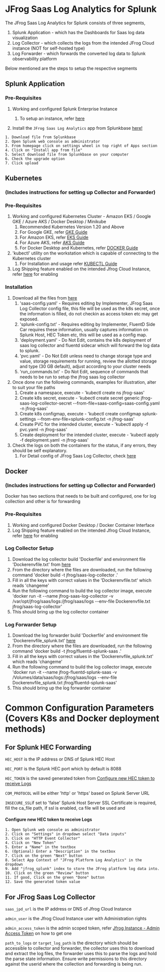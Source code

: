 # JFrog Saas Log Analytics for Splunk

The JFrog Saas Log Analytics for Splunk consists of three segments,

1. Splunk Application - which has the Dashboards for Saas log data visualization
2. Log Collector - which collects the logs from the intended JFrog Cloud instance (NOT for self-hosted type)
3. Log Forwarder - which forwards the converted log data to Splunk observability platform

Below mentioned are the steps to setup the respective segments

## Splunk Application
### Pre-Requisites
1. Working and configured Splunk Enterprise Instance
   1. To setup an instance, refer [here](https://docs.splunk.com/Documentation/Splunk/8.2.6/Installation/Chooseyourplatform)

2. Install the `JFrog Saas Log Analytics` app from Splunkbase [here!](https://splunkbase.splunk.com/app/5023/)

````text
1. Download file from Splunkbase
2. Open Splunk web console as administrator
3. From homepage click on settings wheel in top right of Apps section
4. Click on "Install app from file"
5. Select download file from Splunkbase on your computer
6. Check the upgrade option
7. Click upload
````

## Kubernetes 
### (Includes instructions for setting up Collector and Forwarder)

### Pre-Requisites
1. Working and configured Kubernetes Cluster - Amazon EKS / Google GKE / Azure AKS / Docker Desktop / Minikube
   1. Recommended Kubernetes Version 1.20 and Above
   2. For Google GKE, refer [GKE Guide](https://cloud.google.com/kubernetes-engine/docs/how-to)
   3. For Amazon EKS, refer [EKS Guide](https://docs.aws.amazon.com/eks/latest/userguide/getting-started.html)
   4. For Azure AKS, refer [AKS Guide](https://docs.microsoft.com/en-us/azure/aks/)
   5. For Docker Desktop and Kubernetes, refer [DOCKER Guide](https://docs.docker.com/desktop/kubernetes/)
2. 'kubectl' utility on the workstation which is capable of connecting to the Kubernetes cluster
   1. For Installation and usage refer [KUBECTL Guide](https://kubernetes.io/docs/tasks/tools/)
3. Log Shipping feature enabled on the intended Jfrog Cloud Instance, refer [here](https://www.jfrog.com/confluence/display/JFROG/Artifactory+REST+API#ArtifactoryRESTAPI-EnableLogCollection) for enabling

### Installation
1. Download all the files from [here](https://github.com/jfrog/jfrog-saas-log-collector/tree/main/saas-log-analytics/splunk/deployments/k8s-collector-forwarder)
   1. 'saas-config.yaml' - Requires editing by Implementer, JFrog Saas Log Collector config file, this file will be used as the k8s secret, once the information is filled, do not checkin as access token etc may get exposed.
   2. 'splunk-config.txt' - Requires editing by Implementer, FluentD Side Car requires these information, usually captures information on Splunk Host, HEC Token etc, this will be used as a config map.
   3. 'deployment.yaml' - Do Not Edit, contains the k8s deployment of saas log collector and fluentd sidecar which will forward the log data to splunk.
   4. 'pvc.yaml' - Do Not Edit unless need to change storage type and value, storage requirements for running, review the allotted storage and type (30 GB default), adjust according to your cluster needs
   5. 'run_commands.txt' - Do Not Edit, sequence of commands that needs to be run to setup the jfrog saas log collector
2. Once done run the following commands, examples for illustration, alter to suit your file paths
   1. Create a namespace, execute - 'kubectl create ns jfrog-saas'
   2. Create k8s secret, execute - 'kubectl create secret generic jfrog-saas-log-collector-secret --from-file=saas-config=saas-config.yaml -n jfrog-saas'
   3. Create k8s configmap, execute - 'kubectl create configmap splunk-settings --from-env-file=splunk-config.txt -n jfrog-saas'
   4. Create PVC for the intended cluster, execute - 'kubectl apply -f pvc.yaml -n jfrog-saas'
   5. Create deployment for the intended cluster, execute - 'kubectl apply -f deployment.yaml -n jfrog-saas'
3. Check the logs on both the containers for the status, if any errors, they should be self explanatory.
   1. For Detail config of JFrog Saas Log Collector, check [here](https://github.com/jfrog/jfrog-saas-log-collector#usage)

## Docker
### (Includes instructions for setting up Collector and Forwarder)

Docker has two sections that needs to be built and configured, one for log collection and other is for forwarding

### Pre-Requisites
1. Working and configured Docker Desktop / Docker Container Interface
2. Log Shipping feature enabled on the intended Jfrog Cloud Instance, refer [here](https://www.jfrog.com/confluence/display/JFROG/Artifactory+REST+API#ArtifactoryRESTAPI-EnableLogCollection) for enabling

### Log Collector Setup
1. Download the log collector build 'Dockerfile' and environment file 'Dockerenvfile.txt' from [here](https://github.com/jfrog/jfrog-saas-log-collector/tree/main/saas-log-analytics/splunk/deployments/docker-log-collector)
2. From the directory where the files are downloaded, run the following command 'docker build -t jfrog/saas-log-collector .'
3. Fill in all the keys with correct values in the 'Dockerenvfile.txt' which reads 'changeme'
4. Run the following command to build the log collector image, execute 'docker run -it --name jfrog-saas-log-collector -v /var/opt/jfrog/saas/logs:/jfrog/saas/logs --env-file Dockerenvfile.txt jfrog/saas-log-collector'
5. This should bring up the log collector container

### Log Forwarder Setup
1. Download the log forwarder build 'Dockerfile' and environment file 'Dockerenvfile_splunk.txt' [here](https://github.com/jfrog/jfrog-saas-log-collector/tree/main/saas-log-analytics/splunk/deployments/docker-log-forwarder)
2. From the directory where the files are downloaded, run the following command 'docker build -t jfrog/fluentd-splunk-saas .'
3. Fill in all the keys with correct values in the 'Dockerenvfile_splunk.txt' which reads 'changeme'
4. Run the following command to build the log collector image, execute 'docker run -it --name jfrog-fluentd-splunk-saas -v /Volumes/data/saas/logs:/jfrog/saas/logs --env-file Dockerenvfile_splunk.txt jfrog/fluentd-splunk-saas'
5. This should bring up the log forwarder container

# Common Configuration Parameters (Covers K8s and Docker deployment methods)

## For Splunk HEC Forwarding

```HEC_HOST``` is the IP address or DNS of Splunk HEC Host

```HEC_PORT``` is the Splunk HEC port which by default is 8088

```HEC_TOKEN``` is the saved generated token from [Configure new HEC token to receive Logs](#configure-new-hec-token-to-receive-logs)

```COM_PROTOCOL``` will be either 'http' or 'https' based on Splunk Server URL

```INSECURE_SSL```if set to 'false' Splunk Host Server SSL Certificate is required, fill the ca_file path, if ssl is enabled, ca file will be used and

#### Configure new HEC token to receive Logs
````text
1. Open Splunk web console as administrator
2. Click on "Settings" in dropdown select "Data inputs"
3. Click on "HTTP Event Collector"
4. Click on "New Token"
5. Enter a "Name" in the textbox
6. (Optional) Enter a "Description" in the textbox
7. Click on the green "Next" button
8. Select App Context of "JFrog Platform Log Analytics" in the dropdown
9. Add "jfrog_splunk" index to store the JFrog platform log data into.
10. Click on the green "Review" button
11. If good, Click on the green "Done" button
12. Save the generated token value
````

## For JFrog Saas Log Collector

```saas_jpd_url``` is the IP address or DNS of Jfrog Cloud Instance

```admin_user``` is the Jfrog Cloud Instance user with Administration rights

```admin_access_token``` is the admin scoped token, refer [Jfrog Instance - Admin Access Token](https://www.jfrog.com/confluence/display/JFROG/Access+Tokens#AccessTokens-GeneratingAdminTokens) on how to get one

```path_to_logs``` or ```target_log_path``` is the directory which should be accessible to collector and forwarder, the collector uses this to download and extract the log files, the forwarder uses this to parse the logs and hold the parse state information. Ensure write permissions to this directory against the userid where the collection and forwarding is being run.


